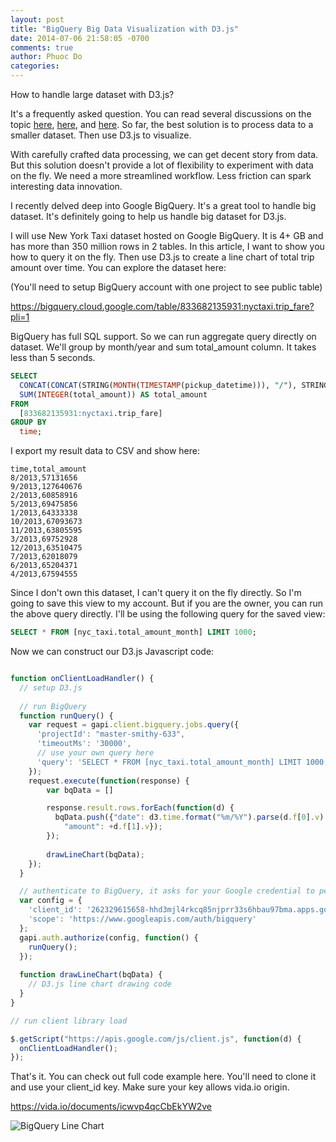```yaml
---
layout: post
title: "BigQuery Big Data Visualization with D3.js"
date: 2014-07-06 21:58:05 -0700
comments: true
author: Phuoc Do
categories: 
---
```


How to handle large dataset with D3.js?

It's a frequently asked question. You can read several discussions on the topic [here](http://stackoverflow.com/questions/19144369/how-to-handle-large-dataset-in-d3js), [here](http://stackoverflow.com/questions/18244995/d3-how-to-show-large-dataset), and [here](https://groups.google.com/forum/#!topic/d3-js/aRKFtUaE5h4). So far, the best solution is to process data to a smaller dataset. Then use D3.js to visualize.

With carefully crafted data processing, we can get decent story from data. But this solution doesn't provide a lot of flexibility to experiment with data on the fly. We need a more streamlined workflow. Less friction can spark interesting data innovation.

I recently delved deep into Google BigQuery. It's a great tool to handle big dataset. It's definitely going to help us handle big dataset for D3.js.

<!-- more -->

I will use New York Taxi dataset hosted on Google BigQuery. It is 4+ GB and has more than 350 million rows in 2 tables. In this article, I want to show you how to query it on the fly. Then use D3.js to create a line chart of total trip amount over time. You can explore the dataset here:

(You'll need to setup BigQuery account with one project to see public table)

https://bigquery.cloud.google.com/table/833682135931:nyctaxi.trip_fare?pli=1

BigQuery has full SQL support. So we can run aggregate query directly on dataset. We'll group by month/year and sum total_amount column. It takes less than 5 seconds.

```sql
SELECT
  CONCAT(CONCAT(STRING(MONTH(TIMESTAMP(pickup_datetime))), "/"), STRING(YEAR(TIMESTAMP(pickup_datetime)))) AS time,
  SUM(INTEGER(total_amount)) AS total_amount
FROM
  [833682135931:nyctaxi.trip_fare]
GROUP BY
  time;
```

I export my result data to CSV and show here:

```
time,total_amount
8/2013,57131656
9/2013,127640676
2/2013,60858916
5/2013,69475856
1/2013,64333338
10/2013,67093673
11/2013,63805595
3/2013,69752928
12/2013,63510475
7/2013,62018079
6/2013,65204371
4/2013,67594555
```

Since I don't own this dataset, I can't query it on the fly directly. So I'm going to save this view to my account. But if you are the owner, you can run the above query directly. I'll be using the following query for the saved view:

```sql
SELECT * FROM [nyc_taxi.total_amount_month] LIMIT 1000;
```

Now we can construct our D3.js Javascript code:

```javascript

function onClientLoadHandler() {
  // setup D3.js
  
  // run BigQuery
  function runQuery() {
    var request = gapi.client.bigquery.jobs.query({
      'projectId': "master-smithy-633",
      'timeoutMs': '30000',
      // use your own query here
      'query': 'SELECT * FROM [nyc_taxi.total_amount_month] LIMIT 1000;'
    });
    request.execute(function(response) {
        var bqData = []

        response.result.rows.forEach(function(d) {
          bqData.push({"date": d3.time.format("%m/%Y").parse(d.f[0].v),
            "amount": +d.f[1].v});
        });
      
        drawLineChart(bqData);
    });
  }

  // authenticate to BigQuery, it asks for your Google credential to perform oauth
  var config = {
    'client_id': '262329615658-hhd3mjl4rkcq85njprr33s6hbau97bma.apps.googleusercontent.com',
    'scope': 'https://www.googleapis.com/auth/bigquery'
  };
  gapi.auth.authorize(config, function() {
    runQuery();
  });
  
  function drawLineChart(bqData) {
    // D3.js line chart drawing code
  }
}

// run client library load

$.getScript("https://apis.google.com/js/client.js", function(d) {
  onClientLoadHandler();
});

```

That's it. You can check out full code example here. You'll need to clone it and use your client_id key. Make sure your key allows vida.io origin.

https://vida.io/documents/icwvp4qcCbEkYW2ve

![BigQuery Line Chart](http://i.imgur.com/4uem4Qm.png?1)